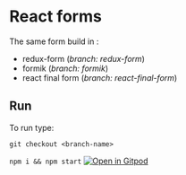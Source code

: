 # React forms

The same form build in :
- redux-form (_branch: redux-form_)
- formik (_branch: formik_)
- react final form (_branch: react-final-form_)

## Run
To run type:

`git checkout <branch-name>`

`npm i && npm start`
[![Open in Gitpod](https://gitpod.io/button/open-in-gitpod.svg)](https://gitpod.io/#https://github.com/blyszcz/react-forms)
